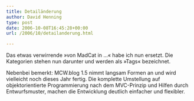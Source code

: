 ```yaml
---
title: Detailänderung
author: David Henning
type: post
date: 2006-10-08T16:45:28+00:00
url: /2006/10/detailanderung.html

---
```

Das etwas verwirrende »von MadCat in &#8230;« habe ich nun ersetzt. Die Kategorien stehen nun darunter und werden als »Tags« bezeichnet. 

Nebenbei bemerkt: MCW.blog 1.5 nimmt langsam Formen an und wird vielleicht noch dieses Jahr fertig. Die komplette Umstellung auf objektorientierte Programmierung nach dem MVC-Prinzip und Hilfen durch Entwurfsmuster, machen die Entwicklung deutlich einfacher und flexibler.